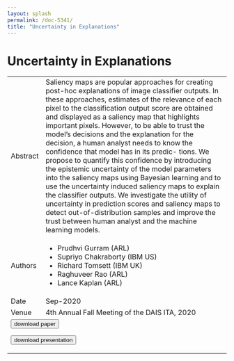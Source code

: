 ```yaml
---
layout: splash
permalink: /doc-5341/
title: "Uncertainty in Explanations"
---
```


# Uncertainty in Explanations

<table>
    <tbody>
    <tr>
        <td>Abstract</td>
        <td>Saliency maps are popular approaches for creating post-hoc explanations of image classifier outputs. In these approaches, estimates of the relevance of each pixel to the classification output score are obtained and displayed as a saliency map that highlights important pixels. However, to be able to trust the model’s decisions and the explanation for the decision, a human analyst needs to know the confidence that model has in its predic- tions. We propose to quantify this confidence by introducing the epistemic uncertainty of the model parameters into the saliency maps using Bayesian learning and to use the uncertainty induced saliency maps to explain the classifier outputs. We investigate the utility of uncertainty in prediction scores and saliency maps to detect out-of-distribution samples and improve the trust between human analyst and the machine learning models.</td>
    </tr>
    <tr>
        <td>Authors</td>
        <td>
            <ul>
                <li>Prudhvi Gurram (ARL)</li>
                <li>Supriyo Chakraborty (IBM US)</li>
                <li>Richard Tomsett (IBM UK)</li>
                <li>Raghuveer Rao (ARL)</li>
                <li>Lance Kaplan (ARL)</li>
            </ul>
        </td>
    </tr>
    <tr>
        <td>Date</td>
        <td>Sep-2020</td>
    </tr>
    <tr>
        <td>Venue</td>
        <td>4th Annual Fall Meeting of the DAIS ITA, 2020</td>
    </tr>
        <tr>
            <td colspan="2">
                <form method="get" action="https://ibm.box.com/v/doc-5341-paper">
                    <button type="submit">download paper</button>
                </form>
                <form method="get" action="https://ibm.box.com/v/doc-5341-slides">
                    <button type="submit">download presentation</button>
                </form>
            </td>
        </tr>
    </tbody>
</table>
